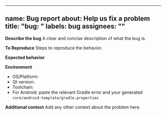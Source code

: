 <!-- SPDX-License-Identifier: (LicenseRef-KooijmanInc-Commercial OR GPL-3.0-only) -->
<!-- Copyright (c) 2025 Kooijman Incorporate Holding B.V. -->

---
name: Bug report
about: Help us fix a problem
title: "bug: <short summary>"
labels: bug
assignees: ""
---

**Describe the bug**
A clear and concise description of what the bug is.

**To Reproduce**
Steps to reproduce the behavior.

**Expected behavior**

**Environment**
- OS/Platform:
- Qt version:
- Toolchain:
- For Android: paste the relevant Gradle error and your generated `core/android-template/gradle.properties`

**Additional context**
Add any other context about the problem here.

